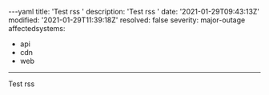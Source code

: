 ---yaml
title: 'Test rss '
description: 'Test rss '
date: '2021-01-29T09:43:13Z'
modified: '2021-01-29T11:39:18Z'
resolved: false
severity: major-outage
affectedsystems:
  - api
  - cdn
  - web
---
Test rss 

